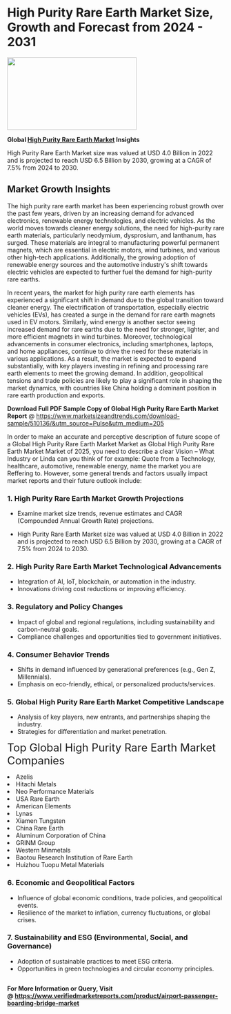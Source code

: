 <H1>High Purity Rare Earth Market Size, Growth and Forecast from 2024 - 2031</H1><img class="aligncenter size-medium wp-image-584254" src="https://thirdeyenews.in/wp-content/uploads/2024/09/Global-Market-Research-300x168.jpeg" alt="" width="300" height="168" /><p><strong>Global&nbsp;<a href="https://www.marketsizeandtrends.com/download-sample/510136/&amp;utm_source=Pulse&amp;utm_medium=205">High Purity Rare Earth Market</a> Insights</strong></p><p>High Purity Rare Earth Market size was valued at USD 4.0 Billion in 2022 and is projected to reach USD 6.5 Billion by 2030, growing at a CAGR of 7.5% from 2024 to 2030.</p><p><h2>Market Growth Insights</h2> <p>The high purity rare earth market has been experiencing robust growth over the past few years, driven by an increasing demand for advanced electronics, renewable energy technologies, and electric vehicles. As the world moves towards cleaner energy solutions, the need for high-purity rare earth materials, particularly neodymium, dysprosium, and lanthanum, has surged. These materials are integral to manufacturing powerful permanent magnets, which are essential in electric motors, wind turbines, and various other high-tech applications. Additionally, the growing adoption of renewable energy sources and the automotive industry's shift towards electric vehicles are expected to further fuel the demand for high-purity rare earths. </p> <p>In recent years, the market for high purity rare earth elements has experienced a significant shift in demand due to the global transition toward cleaner energy. The electrification of transportation, especially electric vehicles (EVs), has created a surge in the demand for rare earth magnets used in EV motors. Similarly, wind energy is another sector seeing increased demand for rare earths due to the need for stronger, lighter, and more efficient magnets in wind turbines. Moreover, technological advancements in consumer electronics, including smartphones, laptops, and home appliances, continue to drive the need for these materials in various applications. As a result, the market is expected to expand substantially, with key players investing in refining and processing rare earth elements to meet the growing demand. In addition, geopolitical tensions and trade policies are likely to play a significant role in shaping the market dynamics, with countries like China holding a dominant position in rare earth production and exports. </p><p><span class=""><strong>Download Full PDF Sample Copy of Global High Purity Rare Earth Market Report</strong> @ <a href="https://www.marketsizeandtrends.com/download-sample/510136/&amp;utm_source=Pulse&amp;utm_medium=205" target="_blank">https://www.marketsizeandtrends.com/download-sample/510136/&amp;utm_source=Pulse&amp;utm_medium=205</a></span></p><p>In order to make an accurate and perceptive description of future scope of a Global&nbsp;High Purity Rare Earth Market Market as Global&nbsp;High Purity Rare Earth Market Market of 2025, you need to describe a clear Vision &ndash; What Industry or Linda can you think of for example: Quote from a Technology, healthcare, automotive, renewable energy, name the market you are Reffering to. However, some general trends and factors usually impact market reports and their future outlook include:</p><h3>1.&nbsp;<strong>High Purity Rare Earth Market Growth Projections</strong></h3><ul><li>Examine market size trends, revenue estimates and CAGR (Compounded Annual Growth Rate) projections.</li><li><p>High Purity Rare Earth Market size was valued at USD 4.0 Billion in 2022 and is projected to reach USD 6.5 Billion by 2030, growing at a CAGR of 7.5% from 2024 to 2030.</p></li></ul><h3>2.&nbsp;<strong>High Purity Rare Earth Market Technological Advancements</strong></h3><ul><li>Integration of AI, IoT, blockchain, or automation in the industry.</li><li>Innovations driving cost reductions or improving efficiency.</li></ul><h3>3.&nbsp;<strong>Regulatory and Policy Changes</strong></h3><ul><li>Impact of global and regional regulations, including sustainability and carbon-neutral goals.</li><li>Compliance challenges and opportunities tied to government initiatives.</li></ul><h3>4.&nbsp;<strong>Consumer Behavior Trends</strong></h3><ul><li>Shifts in demand influenced by generational preferences (e.g., Gen Z, Millennials).</li><li>Emphasis on eco-friendly, ethical, or personalized products/services.</li></ul><h3>5.&nbsp;<strong>Global High Purity Rare Earth Market Competitive Landscape</strong></h3><ul><li>Analysis of key players, new entrants, and partnerships shaping the industry.</li><li>Strategies for differentiation and market penetration.</li></ul><p data-pm-slice="1 1 []"><span style="color: inherit; font-family: inherit; font-size: 25px;">Top Global High Purity Rare Earth Market Companies</span></p><div class="" data-test-id=""><p><li>Azelis</li><li> Hitachi Metals</li><li> Neo Performance Materials</li><li> USA Rare Earth</li><li> American Elements</li><li> Lynas</li><li> Xiamen Tungsten</li><li> China Rare Earth</li><li> Aluminum Corporation of China</li><li> GRINM Group</li><li> Western Minmetals</li><li> Baotou Research Institution of Rare Earth</li><li> Huizhou Tuopu Metal Materials</li></p></div><h3>6.&nbsp;<strong>Economic and Geopolitical Factors</strong></h3><ul><li>Influence of global economic conditions, trade policies, and geopolitical events.</li><li>Resilience of the market to inflation, currency fluctuations, or global crises.</li></ul><h3>7.&nbsp;<strong>Sustainability and ESG (Environmental, Social, and Governance)</strong></h3><ul><li>Adoption of sustainable practices to meet ESG criteria.</li><li>Opportunities in green technologies and circular economy principles.</li></ul><h2><strong style="font-size: 14px;">For More Information or Query, Visit @&nbsp;</strong><a style="background-color: #ffffff; font-size: 14px;" href="https://www.marketsizeandtrends.com/report/high-purity-rare-earth-market/" target="_blank">https://www.verifiedmarketreports.com/product/airport-passenger-boarding-bridge-market</a></h2>
